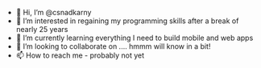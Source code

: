 - 👋 Hi, I’m @csnadkarny
- 👀 I’m interested in regaining my programming skills after a break of nearly 25 years
- 🌱 I’m currently learning everything I need to build mobile and web apps
- 💞️ I’m looking to collaborate on .... hmmm will know in a bit!
- 📫 How to reach me - probably not yet

<!---
csnadkarny/csnadkarny is a ✨ special ✨ repository because its `README.md` (this file) appears on your GitHub profile.
You can click the Preview link to take a look at your changes.
--->
